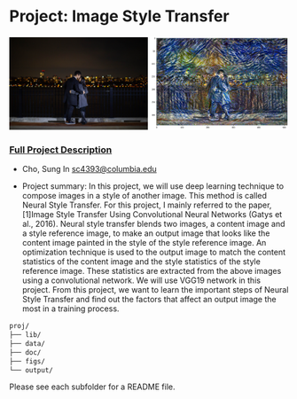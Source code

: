 # Project: Image Style Transfer

<p float="left">
  <img src="figs/night_proposal.jpg" width="250"/>
  <img src="output/output_1.png" width="250"/>
</p>

### [Full Project Description](doc/Neural_Style_Transfer_final.pdf)

+ Cho, Sung In sc4393@columbia.edu
	
+ Project summary: In this project, we will use deep learning technique to compose images in a style of another image.  This method is called Neural Style Transfer. For this project, I mainly referred to the paper, [1]Image Style Transfer Using Convolutional Neural Networks (Gatys et al., 2016). Neural style transfer blends two images, a content image and a style reference image, to make an output image that looks like the content image painted in the style of the style reference image. An optimization technique is used to the output image to match the content statistics of the content image and the style statistics of the style reference image. These statistics are extracted from the above images using a convolutional network. We will use VGG19 network in this project. From this project, we want to learn the important steps of Neural Style Transfer and find out the factors that affect an output image the most in a training process.

```
proj/
├── lib/
├── data/
├── doc/
├── figs/
└── output/
```

Please see each subfolder for a README file.
